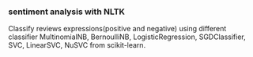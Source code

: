 ### sentiment analysis with NLTK
Classify reviews expressions(positive and negative) using different classifier MultinomialNB, BernoulliNB, LogisticRegression, SGDClassifier, SVC, LinearSVC, NuSVC from scikit-learn.
